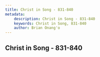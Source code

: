 ```yaml
---
title: Christ in Song - 831-840
metadata:
    description: Christ in Song - 831-840
    keywords: Christ in Song, 831-840
    author: Brian Onang'o
---
```



## Christ in Song - 831-840
  